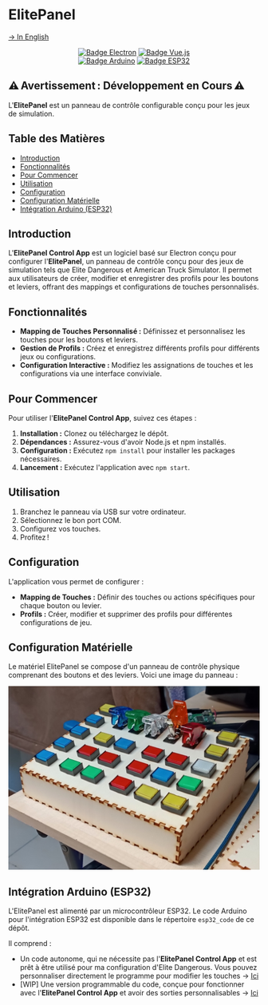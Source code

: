 # ElitePanel
[→ In English](/README.md)

<p align="center">
    <!--<img alt="Bannière" title="Bannière" src="/readme_sources/images/banner.png">-->
</p>
<p align="center">
    <a href="https://electronjs.org/" target="_blank"><img alt="Badge Electron" title="Construit avec Electron !" src="https://img.shields.io/badge/Electron-4E44B6?style=for-the-badge&logo=electron&logoColor=white"/></a>
    <a href="https://vuejs.org/" target="_blank"><img alt="Badge Vue.js" title="Utilise Vue.js !" src="https://img.shields.io/badge/Vue.js-4FC08D?style=for-the-badge&logo=vue.js&logoColor=white"/></a>
    </br>
    <a href="https://www.arduino.cc/" target="_blank"><img alt="Badge Arduino" title="Utilise Arduino !" src="https://img.shields.io/badge/Arduino-00979D?style=for-the-badge&logo=arduino&logoColor=white"/></a>
    <a href="https://www.espressif.com/en/products/socs/esp32" target="_blank"><img alt="Badge ESP32" title="Utilise ESP32 !" src="https://img.shields.io/badge/ESP32-DD4A23?style=for-the-badge&logo=espressif&logoColor=white"/></a>
</p>

## ⚠️ Avertissement : Développement en Cours ⚠️

L'**ElitePanel** est un panneau de contrôle configurable conçu pour les jeux de simulation.

## Table des Matières

- [Introduction](#introduction)
- [Fonctionnalités](#fonctionnalités)
- [Pour Commencer](#pour-commencer)
- [Utilisation](#utilisation)
- [Configuration](#configuration)
- [Configuration Matérielle](#configuration-matérielle)
- [Intégration Arduino (ESP32)](#intégration-arduino-esp32)

## Introduction

L'**ElitePanel Control App** est un logiciel basé sur Electron conçu pour configurer l'**ElitePanel**, un panneau de contrôle conçu pour des jeux de simulation tels que Elite Dangerous et American Truck Simulator. Il permet aux utilisateurs de créer, modifier et enregistrer des profils pour les boutons et leviers, offrant des mappings et configurations de touches personnalisés.

## Fonctionnalités

- **Mapping de Touches Personnalisé :** Définissez et personnalisez les touches pour les boutons et leviers.
- **Gestion de Profils :** Créez et enregistrez différents profils pour différents jeux ou configurations.
- **Configuration Interactive :** Modifiez les assignations de touches et les configurations via une interface conviviale.

## Pour Commencer

Pour utiliser l'**ElitePanel Control App**, suivez ces étapes :

1. **Installation :** Clonez ou téléchargez le dépôt.
2. **Dépendances :** Assurez-vous d'avoir Node.js et npm installés.
3. **Configuration :** Exécutez `npm install` pour installer les packages nécessaires.
4. **Lancement :** Exécutez l'application avec `npm start`.

## Utilisation

1. Branchez le panneau via USB sur votre ordinateur.
2. Sélectionnez le bon port COM.
3. Configurez vos touches.
4. Profitez !

## Configuration

L'application vous permet de configurer :

- **Mapping de Touches :** Définir des touches ou actions spécifiques pour chaque bouton ou levier.
- **Profils :** Créer, modifier et supprimer des profils pour différentes configurations de jeu.

## Configuration Matérielle

Le matériel ElitePanel se compose d'un panneau de contrôle physique comprenant des boutons et des leviers. Voici une image du panneau :

![ElitePanel](/readme_sources/images/panelPhoto.png)

## Intégration Arduino (ESP32)

L'ElitePanel est alimenté par un microcontrôleur ESP32. Le code Arduino pour l'intégration ESP32 est disponible dans le répertoire `esp32_code` de ce dépôt.

Il comprend :

 - Un code autonome, qui ne nécessite pas l'**ElitePanel Control App** et est prêt à être utilisé pour ma configuration d'Elite Dangerous. Vous pouvez personnaliser directement le programme pour modifier les touches → [Ici](/esp32_code/standalone/standalone.ino)
 - [WIP] Une version programmable du code, conçue pour fonctionner avec l'**ElitePanel Control App** et avoir des sorties personnalisables → [Ici](/esp32_code/pcProgrammable/pcProgrammable.ino)
